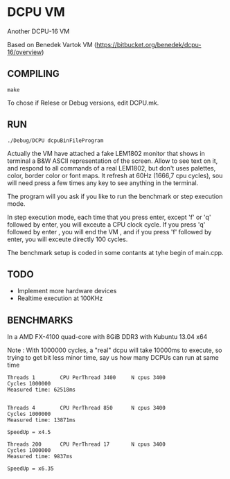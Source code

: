 DCPU VM
=======

Another DCPU-16 VM

Based on Benedek Vartok VM (https://bitbucket.org/benedek/dcpu-16/overview)

COMPILING
---------

    make
    
To chose if Relese or Debug versions, edit DCPU.mk.

RUN
---

    ./Debug/DCPU dcpuBinFileProgram
  

Actually the VM have attached a fake LEM1802 monitor that shows in terminal a 
B&W ASCII representation of the screen. Allow to see text on it, and respond to 
all commands of a real LEM1802, but don't uses palettes, color, border color or font maps.
It refresh at 60Hz (1666,7 cpu cycles), sou will need press a few times any key 
to see anything in the terminal.

The program will you ask if you like to run the benchmark or step execution mode.

In step execution mode, each time that you press enter, except 'f' or 'q' followed by enter,
you will exceute a CPU clock cycle. If you press 'q' followed by enter , you will end the VM
, and if you press 'f' followed by enter, you will exceute directly 100 cycles.

The benchmark setup is coded in some contants at tyhe begin of main.cpp.

TODO
----

- Implement more hardware devices
- Realtime execution at 100KHz

BENCHMARKS
----------

In a AMD FX-4100 quad-core with 8GiB DDR3 with Kubuntu 13.04 x64

Note : With 1000000 cycles, a "real" dcpu will take 10000ms to execute, so
       trying to get bit less minor time, say us how many DCPUs can run at
       same time

    Threads 1        CPU PerThread 3400     N cpus 3400
    Cycles 1000000
    Measured time: 62518ms


    Threads 4        CPU PerThread 850      N cpus 3400
    Cycles 1000000
    Measured time: 13871ms

    SpeedUp = x4.5

    Threads 200      CPU PerThread 17       N cpus 3400
    Cycles 1000000
    Measured time: 9837ms

    SpeedUp = x6.35








